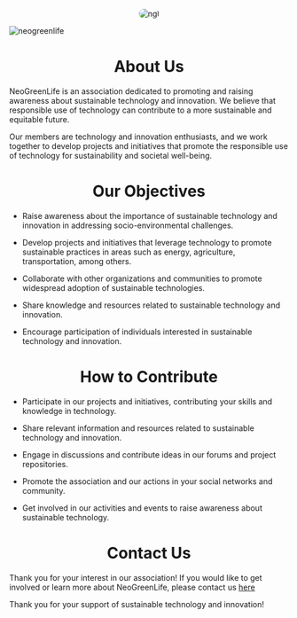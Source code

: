 <p align="center">
  <img align="center" alt="ngl" src="https://github.com/neogreenlife/neogreenlife/blob/main/epmdc6wctna21.jpg" style="border-radius: 15px;" >
</p>

<p align="left"> <img src="https://komarev.com/ghpvc/?username=neogreenlife&label=Profile%20views&color=0e75b6&style=flat" alt="neogreenlife" /> </p>


#
###

### <h1 align="center" > About Us </h1> 
NeoGreenLife is an association dedicated to promoting and raising awareness about sustainable technology and innovation. We believe that responsible use of technology can contribute to a more sustainable and equitable future.

Our members are technology and innovation enthusiasts, and we work together to develop projects and initiatives that promote the responsible use of technology for sustainability and societal well-being.

#
###


### <h1 align="center" > Our Objectives </h1> 

- Raise awareness about the importance of sustainable technology and innovation in addressing socio-environmental challenges.

- Develop projects and initiatives that leverage technology to promote sustainable practices in areas such as energy, agriculture, transportation, among others.

- Collaborate with other organizations and communities to promote widespread adoption of sustainable technologies.

- Share knowledge and resources related to sustainable technology and innovation.

- Encourage participation of individuals interested in sustainable technology and innovation.

#
###

### <h1 align="center" > How to Contribute </h1> 

- Participate in our projects and initiatives, contributing your skills and knowledge in technology.

- Share relevant information and resources related to sustainable technology and innovation.

- Engage in discussions and contribute ideas in our forums and project repositories.
- Promote the association and our actions in your social networks and community.

- Get involved in our activities and events to raise awareness about sustainable technology.

#
###

### <h1 align="center" > Contact Us </h1>

Thank you for your interest in our association! If you would like to get involved or learn more about NeoGreenLife, please contact us  [here](mailto:mobiusassociation@gmail.com)

Thank you for your support of sustainable technology and innovation!

